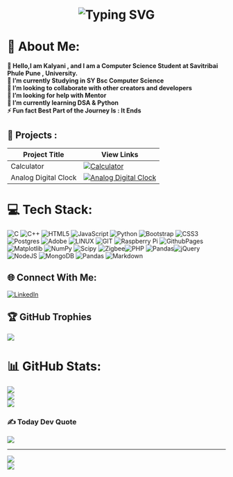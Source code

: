 <h1><p align="center"><a><img src="https://readme-typing-svg.demolab.com?font=Fira+Code&size=23&duration=4000&pause=500&color=20F7DD&background=090B0A00&center=true&multiline=true&width=450&height=65&lines=Welcome+to+my+GitHub+Profile!+;Hi+I+am+Kalyani+Chaudhari" alt="Typing SVG" /></a></h1>
</p></p>
<!-- <h1 align="center"> misskalyani </h1> <!-- Name Header -->
<!-- <h1 align="center"> (Kalyani) </h1> --><!-- Nicknamne Header -->



# 💫 About Me: 
**💫 Hello,I am Kalyani , and I am a Computer  Science Student at Savitribai Phule Pune , University.<br>
🔭 I’m currently Studying in SY Bsc Computer Science<br>
👯 I’m looking to collaborate with other creators and developers<br>
🤝 I’m looking for help with Mentor<br>🌱 I’m currently learning DSA & Python<br>
⚡ Fun fact Best Part of the Journey Is : It Ends**

## 🥇 Projects :

|   Project Title    | View Links|
|--------------------|-----------|
| Calculator         |[![Calculator](https://img.shields.io/badge/Visit-blue.svg)](https://misskalyani.github.io/Kalyani-Calculator-2024/)|
| Analog Digital Clock  |[![Analog Digital Clock](https://img.shields.io/badge/Visit-blue.svg)](https://misskalyani.github.io/Analog-Digital-Clock-Website/)|

# 💻 Tech Stack:
![C](https://img.shields.io/badge/c-%2300599C.svg?style=plastic&logo=c&logoColor=white) ![C++](https://img.shields.io/badge/c++-%2300599C.svg?style=plastic&logo=c%2B%2B&logoColor=white) ![HTML5](https://img.shields.io/badge/html5-%23E34F26.svg?style=plastic&logo=html5&logoColor=white) ![JavaScript](https://img.shields.io/badge/javascript-%23323330.svg?style=plastic&logo=javascript&logoColor=%23F7DF1E) ![Python](https://img.shields.io/badge/python-3670A0?style=plastic&logo=python&logoColor=ffdd54) ![Bootstrap](https://img.shields.io/badge/bootstrap-%238511FA.svg?style=plastic&logo=bootstrap&logoColor=white) ![CSS3](https://img.shields.io/badge/css3-%231572B6.svg?style=plastic&logo=css3&logoColor=white) ![Postgres](https://img.shields.io/badge/postgres-%23316192.svg?style=plastic&logo=postgresql&logoColor=white) ![Adobe](https://img.shields.io/badge/adobe-%23FF0000.svg?style=plastic&logo=adobe&logoColor=white) ![LINUX](https://img.shields.io/badge/Linux-FCC624?style=plastic&logo=linux&logoColor=black) ![GIT](https://img.shields.io/badge/Git-fc6d26?style=plastic&logo=git&logoColor=white) ![Raspberry Pi](https://img.shields.io/badge/-RaspberryPi-C51A4A?style=plastic&logo=Raspberry-Pi)  ![GithubPages](https://img.shields.io/badge/github%20pages-121013?style=plastic&logo=github&logoColor=white) ![Matplotlib](https://img.shields.io/badge/Matplotlib-%23ffffff.svg?style=plastic&logo=Matplotlib&logoColor=black) ![NumPy](https://img.shields.io/badge/numpy-%23013243.svg?style=plastic&logo=numpy&logoColor=white) ![Scipy](https://img.shields.io/badge/SciPy-%230C55A5.svg?style=plastic&logo=scipy&logoColor=%white) ![Zigbee](https://img.shields.io/badge/zigbee-%23EB0443.svg?style=plastic&logo=zigbee&logoColor=white)![PHP](https://img.shields.io/badge/php-%23777BB4.svg?style=plastic&logo=php&logoColor=white) ![Pandas](https://img.shields.io/badge/pandas-%23150458.svg?style=plastic&logo=pandas&logoColor=white)![jQuery](https://img.shields.io/badge/jquery-%230769AD.svg?style=plastic&logo=jquery&logoColor=white) ![NodeJS](https://img.shields.io/badge/node.js-6DA55F?style=plastic&logo=node.js&logoColor=white) ![MongoDB](https://img.shields.io/badge/MongoDB-%234ea94b.svg?style=plastic&logo=mongodb&logoColor=white) ![Pandas](https://img.shields.io/badge/pandas-%23150458.svg?style=plastic&logo=pandas&logoColor=white)
![Markdown](https://img.shields.io/badge/markdown-%23000000.svg?style=plastic&logo=markdown&logoColor=white)


## 🌐 Connect With Me:

 [![LinkedIn](https://img.shields.io/badge/LinkedIn-%230077B5.svg?logo=linkedin&logoColor=white)](https://www.linkedin.com/in/kalyani-chaudhari-255632295) 

## 🏆 GitHub Trophies
![](https://github-profile-trophy.vercel.app/?username=misskalyani&theme=monokai&no-frame=false&no-bg=false&margin-w=4)







# 📊 GitHub Stats:

![](https://github-readme-stats.vercel.app/api?username=misskalyani&theme=radical&hide_border=false&include_all_commits=false&count_private=false)<br/>
![](https://github-readme-streak-stats.herokuapp.com/?user=misskalyani&theme=radical&hide_border=false)<br/>
![](https://github-readme-stats.vercel.app/api/top-langs/?username=misskalyani&theme=radical&hide_border=false&include_all_commits=true&count_private=true&layout=compact&langs_count=100)




### ✍️ Today Dev Quote
![](https://quotes-github-readme.vercel.app/api?type=horizontal&theme=radical)


---
[![](https://visitcount.itsvg.in/api?id=misskalyani&icon=0&color=0)](https://visitcount.itsvg.in)
<br>
![](https://img.shields.io/github/followers/misskalyani?style=social)



